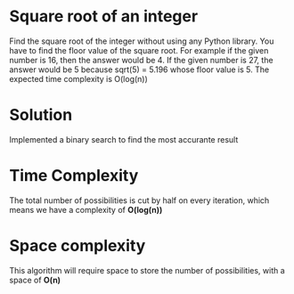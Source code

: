 # Square root of an integer

Find the square root of the integer without using any Python library. You have to find the floor value of the square root.
For example if the given number is 16, then the answer would be 4.
If the given number is 27, the answer would be 5 because sqrt(5) = 5.196 whose floor value is 5.
The expected time complexity is O(log(n))

# Solution

Implemented a binary search to find the most accurante result

# Time Complexity

The total number of possibilities is cut by half on every iteration, which means we have a complexity of **O(log(n))**

# Space complexity

This algorithm will require space to store the number of possibilities, with a space of **O(n)**